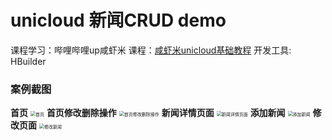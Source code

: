 # unicloud 新闻CRUD demo

课程学习：哔哩哔哩up咸虾米 课程：[咸虾米unicloud基础教程](https://www.bilibili.com/video/BV1PP411E7qG/?spm_id_from=333.999.0.0&vd_source=655630a78512793ac6dbbc0737d9246a) 开发工具: HBuilder

### 案例截图

**首页**
<img src="https://www.helloimg.com/images/2022/12/19/oB4v3M.png" alt="首页" style="zoom:50%;" />
**首页修改删除操作**
<img src="https://www.helloimg.com/images/2022/12/19/oB4wMP.png" alt="首页修改删除操作" style="zoom:50%;" />
**新闻详情页面**
<img src="https://www.helloimg.com/images/2022/12/19/oB4066.png" alt="新闻详情页面" style="zoom:50%;" />
**添加新闻**
<img src="https://www.helloimg.com/images/2022/12/19/oB4OcX.png" alt="添加新闻" style="zoom:50%;" />
**修改页面**
<img src="https://www.helloimg.com/images/2022/12/19/oB4crg.png" alt="修改新闻" style="zoom:50%;" />
